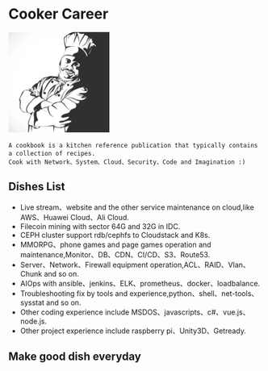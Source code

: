 # Cooker Career
<img src="https://github.com/r2010shadow/Cookbook/blob/master/img/COOKER-boss.png" width=200 alt="Cooker">

```
A cookbook is a kitchen reference publication that typically contains a collection of recipes.
Cook with Network、System、Cloud、Security、Code and Imagination :)
```
 
## Dishes List
* Live stream、website and the other service maintenance on cloud,like AWS、Huawei Cloud、Ali Cloud.
* Filecoin mining with sector 64G and 32G in IDC.
* CEPH cluster support rdb/cephfs to Cloudstack and K8s.
* MMORPG、phone games and page games operation and maintenance,Monitor、DB、CDN、CI/CD、S3、Route53.
* Server、Network、Firewall equipment operation,ACL、RAID、Vlan、Chunk and so on.
* AIOps with ansible、jenkins、ELK、prometheus、docker、loadbalance.
* Troubleshooting fix by tools and experience,python、shell、net-tools、sysstat and so on.
* Other coding experience include MSDOS、javascripts、c#、vue.js、node.js.
* Other project experience include raspberry pi、Unity3D、Getready.


## Make good dish everyday

